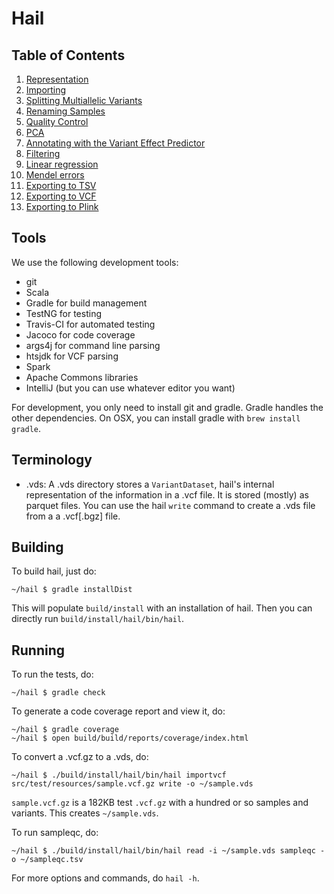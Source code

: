 # Hail

## Table of Contents

1. [Representation](docs/Representation.md)
2. [Importing](docs/Importing.md)
3. [Splitting Multiallelic Variants](docs/Splitmulti.md)
4. [Renaming Samples](docs/RenameSamples.md)
5. [Quality Control](docs/QC.md)
6. [PCA](docs/PCA.md)
7. [Annotating with the Variant Effect Predictor](docs/VEP.md)
7. [Filtering](docs/Filtering.md)
8. [Linear regression](docs/LinearRegression.md)
9. [Mendel errors](docs/MendelErrors.md)
10. [Exporting to TSV](docs/ExportTSV.md)
11. [Exporting to VCF](docs/ExportVCF.md)
12. [Exporting to Plink](docs/ExportPlink.md)


## Tools

We use the following development tools:
 - git
 - Scala
 - Gradle for build management
 - TestNG for testing
 - Travis-CI for automated testing
 - Jacoco for code coverage
 - args4j for command line parsing
 - htsjdk for VCF parsing
 - Spark
 - Apache Commons libraries
 - IntelliJ (but you can use whatever editor you want)

For development, you only need to install git and gradle.  Gradle
handles the other dependencies.  On OSX, you can install gradle with
`brew install gradle`.

## Terminology

 - .vds: A .vds directory stores a `VariantDataset`, hail's internal
representation of the information in a .vcf file.  It is stored
(mostly) as parquet files.  You can use the hail `write` command to
create a .vds file from a a .vcf\[.bgz\] file.

## Building

To build hail, just do:

```
~/hail $ gradle installDist
```

This will populate `build/install` with an installation of hail.  Then
you can directly run `build/install/hail/bin/hail`.

## Running

To run the tests, do:

```
~/hail $ gradle check
```

To generate a code coverage report and view it, do:

```
~/hail $ gradle coverage
~/hail $ open build/build/reports/coverage/index.html
```

To convert a .vcf.gz to a .vds, do:

```
~/hail $ ./build/install/hail/bin/hail importvcf src/test/resources/sample.vcf.gz write -o ~/sample.vds
```

`sample.vcf.gz` is a 182KB test `.vcf.gz` with a hundred or so samples
and variants.  This creates `~/sample.vds`.

To run sampleqc, do:

```
~/hail $ ./build/install/hail/bin/hail read -i ~/sample.vds sampleqc -o ~/sampleqc.tsv
```

For more options and commands, do `hail -h`.
